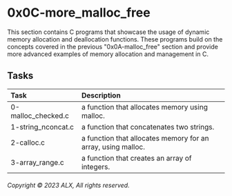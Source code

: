 # 0x0C-more_malloc_free
This section contains C programs that showcase the usage of dynamic memory allocation and deallocation functions. These programs build on the concepts covered in the previous "0x0A-malloc_free" section and provide more advanced examples of memory allocation and management in C.
## Tasks
| Task | Description |
|:--|:--|
| 0-malloc_checked.c | a function that allocates memory using malloc. |
| 1-string_nconcat.c | a function that concatenates two strings. |
| 2-calloc.c | a function that allocates memory for an array, using malloc. |
| 3-array_range.c |  a function that creates an array of integers. |
###### Copyright © 2023 ALX, All rights reserved.
